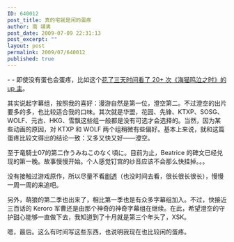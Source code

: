 ```yaml
---
ID: 640012
post_title: 真的宅就是闲的蛋疼
author: 南 靖男
post_date: 2009-07-09 22:31:13
post_excerpt: ""
layout: post
permalink: 2009/07/640012
published: true
---
```

<p>- - 即使没有蛋也会蛋疼，比如这个<a title="【完工】海猫鸣泣之时TV第一话各字幕组翻译质量比较（完整版）" href="http://222.243.146.200/html/art/20090708/37391.html">花了三天时间看了 20+ 次《海猫鸣泣之时》的 up 主</a>。</p>  <p>其实说起字幕组，按照我的喜好：漫游自然是第一位，澄空第二。不过澄空的出片要多的多，也比较适合我的口味。其次就是华盟，花园、先锋、KTXP、SOSG、WOLF、元古、HKG、雪飘这些组一般都是没有可选才会选择的。当然，因为某些动画的原因，对 KTXP 和 WOLF 两个组稍微有些偏好。基本上来说，就和这篇蛋疼比较文得出的结论一致：又多又快又好——澄空。</p>  <p>至于竜騎士07的第二作うみねこのなく頃に。目前为止，Beatrice 的碑文已经兑现的第一晚。故事慢慢开始。个人感觉钉宫的纱音应该不会那么快挂掉。。。</p>  <p>没有接触过游戏原作，所以尽量不看<a title="豪门血宴，无限轮回—海猫鸣泣之时全解析" href="http://222.243.146.200/html/art/20090709/37522.html">剧透</a>（也没时间去看，很长很长很长），慢慢一周一周的来追吧。</p>  <p>另外，萌狼的第二季也出来了，相比第一季也是有众多字幕组加入。不过，快接近三百话的 Keroro 军曹还是由那个神奇的神奇字幕组在继续。在此，希望澄空的守护甜心能够一直做下去，我知道到了十月就是第三个年头了，XSK。</p>  <p>嗯，最后。这么有时间写这些东西，也说明我现在也比较闲的蛋疼。</p>